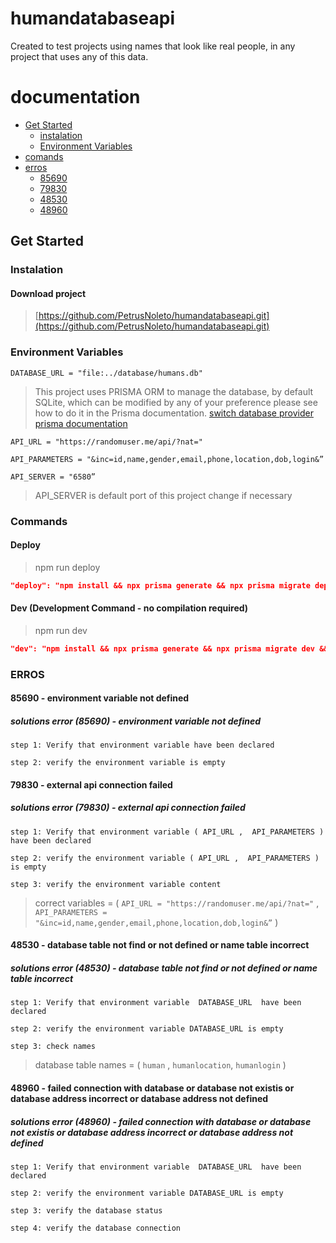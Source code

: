 # humandatabaseapi

Created to test projects using names that look like real people, in any project that uses any of this data.
# documentation
- <a href ="#Get-Started">Get Started</a>
  - <a href ="#instalation">instalation</a>
  - <a href ="Environment-Variables">Environment Variables</a>
- <a href ="#comands">comands</a>
- <a href ="#erros">erros</a>
  - <a href ="#erro85690">85690</a>
  - <a href ="erro79830">79830</a>
  - <a href ="#erro48530">48530</a>
  - <a href ="#erro48960">48960</a>



## <span id = "Get-Started">Get Started</span>


### <span id = "instalation">Instalation</span> 


#### Download project

> [https://github.com/PetrusNoleto/humandatabaseapi.git](https://github.com/PetrusNoleto/humandatabaseapi.git)
> 

### <span id = "Environment-Variables" >Environment Variables</span> 

```
DATABASE_URL = "file:../database/humans.db"
```
> This project uses PRISMA ORM to manage the database, by default SQLite, which can be modified by any of your preference please see how to do it in the Prisma documentation.
> [switch database provider prisma documentation](https://www.prisma.io/docs/orm/overview/databases)

```
API_URL = "https://randomuser.me/api/?nat="      
```
```
API_PARAMETERS = "&inc=id,name,gender,email,phone,location,dob,login&”
```
```
API_SERVER = "6580”
```
> API_SERVER is default port of this project change if necessary
> 

### <span id = "commands" > Commands</span>

#### Deploy

> npm run deploy
> 

```json
"deploy": "npm install && npx prisma generate && npx prisma migrate deploy && npm run build && npm run test && npm run start"
```

#### Dev (Development Command - no compilation required)

> npm run dev
> 

```json
"dev": "npm install && npx prisma generate && npx prisma migrate dev && npm run devtest && npm run devstart",
```

### <span id = "erros" > ERROS</span>


#### <span id = "erro85690" > 85690</span> - environment variable not defined

##### solutions error (85690) - environment variable not defined
```
step 1: Verify that environment variable have been declared
```
```
step 2: verify the environment variable is empty
```
#### <span id = "erro79830" > 79830</span> - external api connection failed

##### solutions error (79830) - external api connection failed
```
step 1: Verify that environment variable ( API_URL ,  API_PARAMETERS )  have been declared
```
```
step 2: verify the environment variable ( API_URL ,  API_PARAMETERS ) is empty
```
```
step 3: verify the environment variable content
```
> correct variables = ( ```API_URL = "https://randomuser.me/api/?nat="``` , ```API_PARAMETERS = "&inc=id,name,gender,email,phone,location,dob,login&”``` )
> 

#### <span id = "erro48530" > 48530</span> - database table not find or not defined or name table incorrect

##### solutions error (48530) - database table not find or not defined or name table incorrect
```
step 1: Verify that environment variable  DATABASE_URL  have been declared
```
```
step 2: verify the environment variable DATABASE_URL is empty
```
```
step 3: check names
```
> database table names = ( ```human``` , ``` humanlocation ```, ```humanlogin``` )
> 

#### <span id = "erro48960" > 48960 </span> - failed connection with database or database not existis or database address incorrect or database address not defined

##### solutions error (48960) - failed connection with database or database not existis or database address incorrect or database address not defined

``` 
step 1: Verify that environment variable  DATABASE_URL  have been declared
```

``` 
step 2: verify the environment variable DATABASE_URL is empty
```

```
step 3: verify the database status
```

``` 
step 4: verify the database connection
```
